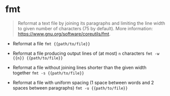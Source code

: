 # fmt
> Reformat a text file by joining its paragraphs and limiting the line width to given number of characters (75 by default).
> More information: <https://www.gnu.org/software/coreutils/fmt>.

- Reformat a file
`fmt {{path/to/file}}`

- Reformat a file producing output lines of (at most) `n` characters
`fmt -w {{n}} {{path/to/file}}`

- Reformat a file without joining lines shorter than the given width together
`fmt -s {{path/to/file}}`

- Reformat a file with uniform spacing (1 space between words and 2 spaces between paragraphs)
`fmt -u {{path/to/file}}`
